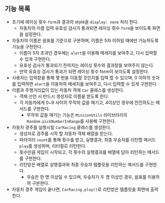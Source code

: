 ## 기능 목록

- 초기에 레이싱 횟수 `form`과 결과의 style을 `display: none` 처리 한다.
  - 자동차의 이름 입력 유효성 검사가 통과되면 레이싱 횟수 `form`을 보이도록 화면을 설정한다.
- 자동차의 이름은 쉼표를 기준으로 구분하며, 이름은 5자 이하일 때에만 가능하도록 기능을 구현한다.
  - 이름이 5자 초과인 경우에는 `alert`을 이용해 메세지를 보여주고, 다시 입력할 수 있게 구현한다.
  - 유효성 검사가 통과되기 전까지는 레이싱 횟수와 결과창을 보여주지 않는다.
  - 만약 유효성 검사가 통과가 되면 레이싱 횟수 form이 보이도록 설정한다.
- 사용자는 입력창을 통해 몇 번을 이동할 것인지를 입력 할 수 있으며, 0 이하의 숫자를 입력하면 `alert`을 이용하여 메세지를 보여주고, 다시 입력할 수 있게 구현한다.
- 이름과 주행거리값이 있는 자동차 객체 `Car` 클래스를 생성한다.
  - 객체 선언 시 반드시 생성자로 이름을 받도록 한다.
  - 각 자동차에게 0~9 사이의 무작위 값을 매기고, 4이상인 경우에 전진하도는 메서드를 구현한다.
    - 무작위 값을 매기는 기능은 `MissionUtils` 라이브러리의 `Random.pickNumberInRange`를 사용해 구현한다.
- 자동차 경주를 실행시킬 `CarRacing` 클래스를 생성한다.
  - 생성자로 경주를 시작 할 자동차 객체 배열을 받는다.
  - 파라미터 `count`를 통해 횟수를 받고, 실행결과, 최종 우승자를 리턴할 메서드 `play`를 생성하며, 리터럴로 리턴한다.
  - 횟수만큼 게임이 시작되고, 각 횟수의 실행결과를 배열에 담아 리턴하는 메서드를 구현한다.
  - 리턴받은 배열로 살행결과와 최종 우승자 템플릿을 리턴하는 메서드를 구현한다. 
    - 우승은 한 명 이상일 수 있으며, 우승자가 두 명 이상인 경우, 쉼표를 이용하여 구분한다.
- 자동차 경주 게임이 끝나면, `CarRacing.play()`로 리턴받은 템플릿을 화면에 출력한다. 